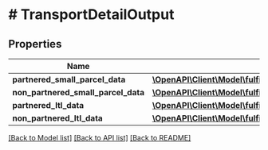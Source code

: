 # # TransportDetailOutput

## Properties

Name | Type | Description | Notes
------------ | ------------- | ------------- | -------------
**partnered_small_parcel_data** | [**\OpenAPI\Client\Model\fulfillmentInboundV0\PartneredSmallParcelDataOutput**](PartneredSmallParcelDataOutput.md) |  | [optional]
**non_partnered_small_parcel_data** | [**\OpenAPI\Client\Model\fulfillmentInboundV0\NonPartneredSmallParcelDataOutput**](NonPartneredSmallParcelDataOutput.md) |  | [optional]
**partnered_ltl_data** | [**\OpenAPI\Client\Model\fulfillmentInboundV0\PartneredLtlDataOutput**](PartneredLtlDataOutput.md) |  | [optional]
**non_partnered_ltl_data** | [**\OpenAPI\Client\Model\fulfillmentInboundV0\NonPartneredLtlDataOutput**](NonPartneredLtlDataOutput.md) |  | [optional]

[[Back to Model list]](../../README.md#models) [[Back to API list]](../../README.md#endpoints) [[Back to README]](../../README.md)
